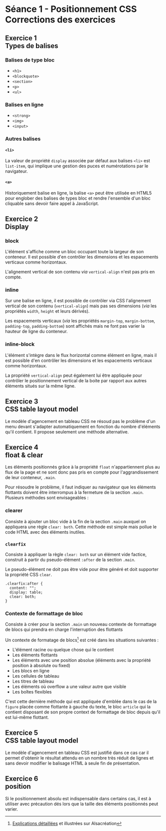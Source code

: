 # Séance 1 - Positionnement CSS<br />Corrections des exercices


## Exercice 1<br />Types de balises

### Balises de type bloc

* `<h1>`
* `<blockquote>`
* `<section>`
* `<p>`
* `<ul>`

### Balises en ligne

* `<strong>`
* `<img>`
* `<input>`

### Autres balises

#### `<li>`

La valeur de propriété `display` associée par défaut aux balises `<li>` est `list-item`, qui implique une gestion des puces et numérotations par le navigateur.

#### `<a>`

Historiquement balise en ligne, la balise `<a>` peut être utilisée en HTML5 pour englober des balises de types bloc et rendre l'ensemble d'un bloc cliquable sans devoir faire appel à JavaScript.


## Exercice 2<br />Display

### block

L'élément s'affiche comme un bloc occupant toute la largeur de son conteneur. Il est possible d'en contrôler les dimensions et les espacements verticaux comme horizontaux.

L'alignement vertical de son contenu *via* `vertical-align` n'est pas pris en compte.

### inline

Sur une balise en ligne, il est possible de contrôler via CSS l'alignement vertical de son contenu (`vertical-align`) mais pas ses dimensions (*via* les propriétés `width`, `height` et leurs dérivés).

Les espacements verticaux (*via* les propriétés `margin-top`, `margin-bottom`, `padding-top`, `padding-bottom`) sont affichés mais ne font pas varier la hauteur de ligne du conteneur.

### inline-block

L'élément s'intègre dans le flux horizontal comme élément en ligne, mais il est possible d'en contrôler les dimensions et les espacements verticaux comme horizontaux.

La propriété `vertical-align` peut également lui être appliquée pour contrôler le positionnement vertical de la boite par rapport aux autres éléments situés sur la même ligne.

## Exercice 3<br />CSS table layout model

Le modèle d'agencement en tableau CSS ne résoud pas le problème d'un menu devant s'adapter automatiquement en fonction du nombre d'éléments qu'il contient. Il propose seulement une méthode alternative.

## Exercice 4<br />float & clear

Les éléments positionnés grâce à la propriété `float` n'appartiennent plus au flux de la page et ne sont donc pas pris en compte pour l'aggrandissement de leur conteneur, `.main`.

Pour résoudre le problème, il faut indiquer au navigateur que les éléments flottants doivent être interrompus à la fermeture de la section `.main`. Plusieurs méthodes sont envisageables :

### clearer

Consiste à ajouter un bloc vide à la fin de la section `.main` auxquel on appliquera une règle `clear: both`. Cette méthode est simple mais pollue le code HTML avec des éléments inutiles.

### `clearfix`

Consiste à appliquer la règle `clear: both` sur un élément vide factice, construit à partir du pseudo-élément `:after` de la section `.main`.

Le pseudo-élément ne doit pas être vide pour être généré et doit supporter la propriété CSS `clear`.

	.clearfix:after {
	  content: "";
	  display: table;
	  clear: both;
	}

### Contexte de formattage de bloc

Consiste à créer pour la section `.main` un nouveau contexte de formattage de blocs qui prendra en charge l'interruption des flottants

Un contexte de formatage de blocs[^bloc-formatting-context] est créé dans les situations suivantes :

* L'élément racine ou quelque chose qui le contient
* Les éléments flottants
* Les éléments avec une position absolue (éléments avec la propriété position à absolute ou fixed)
* Les blocs en ligne
* Les cellules de tableau
* Les titres de tableau
* Les éléments où overflow a une valeur autre que visible
* Les boîtes flexibles

C'est cette dernière méthode qui est appliquée d'emblée dans le cas de la `figure` placée comme flottante à gauche du texte, le bloc `article` qui la contient disposant de son propre context de formattage de bloc depuis qu'il est lui-même flottant.

## Exercice 5<br />CSS table layout model

Le modèle d'agencement en tableau CSS est justifié dans ce cas car il permet d'obtenir le résultat attendu en un nombre très réduit de lignes et sans devoir modifier le balisage HTML à seule fin de présentation.

## Exercice 6<br />position

Si le positionnement absolu est indispensable dans certains cas, il est à utiliser avec précaution dés lors que la taille des éléments positionnés peut varier.

[^bloc-formatting-context]: [Explications détaillées](http://www.alsacreations.com/astuce/lire/1543-le-contexte-de-formatage-block-en-css.html) et illustrées sur Alsacréation